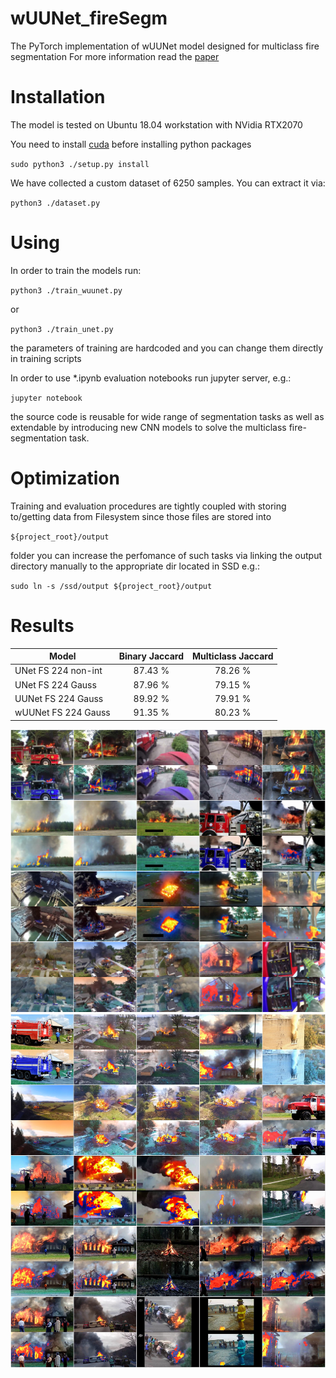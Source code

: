 # wUUNet_fireSegm

The PyTorch implementation of wUUNet model designed for multiclass fire segmentation
For more information read the [paper]()

# Installation

The model is tested on Ubuntu 18.04 workstation with NVidia RTX2070

You need to install [cuda](https://developer.nvidia.com/cuda-10.2-download-archive) before installing python packages

`sudo python3 ./setup.py install`

We have collected a custom dataset of 6250 samples.
You can extract it via:

`python3 ./dataset.py`

# Using

In order to train the models run:

`python3 ./train_wuunet.py`

or

`python3 ./train_unet.py`

the parameters of training are hardcoded and you can change them directly in training scripts

In order to use *.ipynb evaluation notebooks run jupyter server, e.g.:

`jupyter notebook`

the source code is reusable for wide range of segmentation tasks as well as extendable
by introducing new CNN models to solve the multiclass fire-segmentation task.

# Optimization

Training and evaluation procedures are tightly coupled with storing to/getting data from Filesystem
since those files are stored into 

`${project_root}/output` 

folder you can increase the perfomance of such tasks
via linking the output directory manually to the appropriate dir located in SSD
e.g.:

`sudo ln -s /ssd/output ${project_root}/output`

# Results

| Model | Binary Jaccard | Multiclass Jaccard |
|-------|:--------------:|:------------------:|
| UNet FS 224 non-int | 87.43 % | 78.26 % |
| UNet FS 224 Gauss   | 87.96 % | 79.15 % |
| UUNet FS 224 Gauss  | 89.92 % | 79.91 % |
| wUUNet FS 224 Gauss | 91.35 % | 80.23 % |

![wUUNet](./pretrained/ALL_IMAGES_OVERLAY1.jpg)
![wUUNet](./pretrained/ALL_IMAGES_OVERLAY2.jpg)
